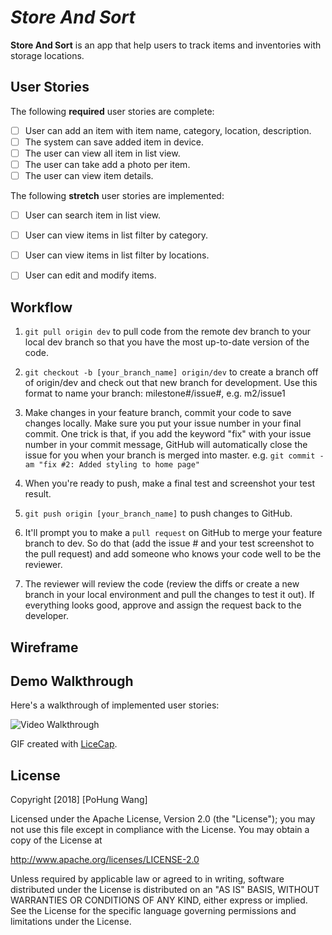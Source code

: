 # *Store And Sort*

**Store And Sort** is an app that help users to track items and inventories with storage locations.

## User Stories

The following **required** user stories are complete:

- [ ] User can add an item with item name, category, location, description. 
- [ ] The system can save added item in device. 
- [ ] The user can view all item in list view.
- [ ] The user can take add a photo per item.
- [ ] The user can view item details. 

The following **stretch** user stories are implemented:

- [ ] User can search item in list view.
- [ ] User can view items in list filter by category.
- [ ] User can view items in list filter by locations.
- [ ] User can edit and modify items.


## Workflow

1. ```git pull origin dev``` to pull code from the remote dev branch to your local dev branch so that you have the most up-to-date version of the code.

2. ```git checkout -b [your_branch_name] origin/dev``` to create a branch off of origin/dev and check out that new branch for development. Use this format to name your branch: milestone#/issue#, e.g. m2/issue1

3. Make changes in your feature branch, commit your code to save changes locally. Make sure you put your issue number in your final commit. One trick is that, if you add the keyword "fix" with your issue number in your commit message, GitHub will automatically close the issue for you when your branch is merged into master. e.g. ```git commit -am "fix #2: Added styling to home page"```

4. When you're ready to push, make a final test and screenshot your test result.

5. ```git push origin [your_branch_name]``` to push changes to GitHub.

6. It'll prompt you to make a ```pull request``` on GitHub to merge your feature branch to dev. So do that (add the issue # and your test screenshot to the pull request) and add someone who knows your code well to be the reviewer.

7. The reviewer will review the code (review the diffs or create a new branch in your local environment and pull the changes to test it out). If everything looks good, approve and assign the request back to the developer.

## Wireframe


## Demo Walkthrough

Here's a walkthrough of implemented user stories:

<img src='#' title='Video Walkthrough' width='' alt='Video Walkthrough' />

GIF created with [LiceCap](http://www.cockos.com/licecap/).

## License

Copyright [2018] [PoHung Wang]

Licensed under the Apache License, Version 2.0 (the "License");
you may not use this file except in compliance with the License.
You may obtain a copy of the License at

http://www.apache.org/licenses/LICENSE-2.0

Unless required by applicable law or agreed to in writing, software distributed under the License is distributed on an "AS IS" BASIS, WITHOUT WARRANTIES OR CONDITIONS OF ANY KIND, either express or implied.
See the License for the specific language governing permissions and limitations under the License.
